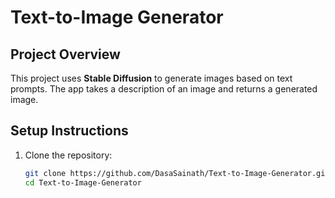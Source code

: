 # Text-to-Image Generator

## Project Overview
This project uses **Stable Diffusion** to generate images based on text prompts. The app takes a description of an image and returns a generated image.

## Setup Instructions

1. Clone the repository:
   ```bash
   git clone https://github.com/DasaSainath/Text-to-Image-Generator.git
   cd Text-to-Image-Generator
 
